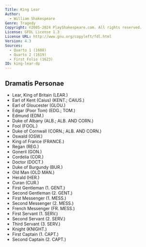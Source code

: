 ```yaml
---
Title: King Lear
Author: 
  - William Shakespeare
Genre: Tragedy
Copyright: ©2005-2024 PlayShakespeare.com. All rights reserved.
License: GFDL License 1.3
License URL: http://www.gnu.org/copyleft/fdl.html
Version: 4.3
Sources:
  - Quarto 1 (1608)
  - Quarto 2 (1619)
  - First Folio (1623)
ID: king-lear-dp
---
```


## Dramatis Personae


- Lear, King of Britain (LEAR.)
- Earl of Kent (Caius) (KENT.; CAIUS.)
- Earl of Gloucester (GLOU.)
- Edgar (Poor Tom) (EDG.; TOM.)
- Edmund (EDM.)
- Duke of Albany (ALB.; ALB. AND CORN.)
- Fool (FOOL.)
- Duke of Cornwall (CORN.; ALB. AND CORN.)
- Oswald (OSW.)
- King of France (FRANCE.)
- Regan (REG.)
- Goneril (GON.)
- Cordelia (COR.)
- Doctor (DOCT.)
- Duke of Burgundy (BUR.)
- Old Man (OLD MAN.)
- Herald (HER.)
- Curan (CUR.)
- First Gentleman (1. GENT.)
- Second Gentleman (2. GENT.)
- First Messenger (1. MESS.)
- Second Messenger (2. MESS.)
- French Messenger (FR. MESS.)
- First Servant (1. SERV.)
- Second Servant (2. SERV.)
- Third Servant (3. SERV.)
- Knight (KNIGHT.)
- First Captain (1. CAPT.)
- Second Captain (2. CAPT.)
